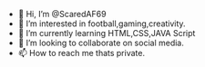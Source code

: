 - 👋 Hi, I’m @ScaredAF69
- 👀 I’m interested in football,gaming,creativity.
- 🌱 I’m currently learning HTML,CSS,JAVA Script
- 💞️ I’m looking to collaborate on social media.
- 📫 How to reach me thats private.

<!---
ScaredAF69/ScaredAF69 is a ✨ special ✨ repository because its `README.md` (this file) appears on your GitHub profile.
You can click the Preview link to take a look at your changes.
--->
